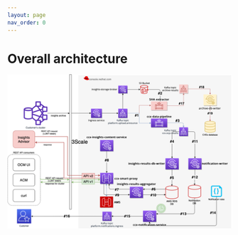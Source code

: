 ```yaml
---
layout: page
nav_order: 0
---
```


# Overall architecture

![external-data-pipeline-overall-architecture](Overall_architecture.png "External Data Pipeline Overall Architecture")
